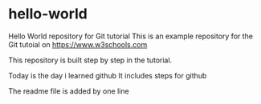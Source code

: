 # hello-world

Hello World repository for Git tutorial
This is an example repository for the Git tutoial on https://www.w3schools.com

This repository is built step by step in the tutorial.

Today is the day i learned github
It includes steps for github

The readme file is added by one line
